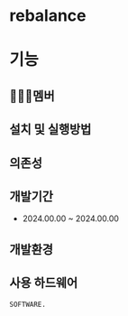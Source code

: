 # rebalance

# 기능


## 🧑‍🤝‍🧑멤버


## 설치 및 실행방법

    
## 의존성


## 개발기간
- 2024.00.00  ~ 2024.00.00

## 개발환경

## 사용 하드웨어


    SOFTWARE.
